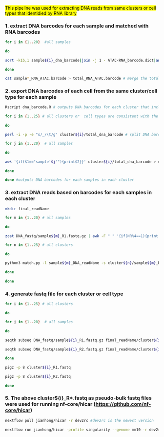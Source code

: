 <mark>This pipeline was used for extracting DNA reads from same clusters or cell types that identidied by RNA library</mark>
  
### 1. extract DNA barcodes for each sample and matched with RNA barcodes
```bash
for i in {1..20}  #all samples 
  
do
  
sort -k1b,1 sample${i}_dna_barcode|join -j 1 - ATAC-RNA_barcode.dict|awk '{print"sample'$i'_"$2"\tsample'$i'_"$1}' OFS='\t' > sample${i}_RNA_ATAC.barcode # the 1st column is RNA barcode and 2nd column is matched DNA barcode  
  
done  
  
cat sample*_RNA_ATAC.barcode > total_RNA_ATAC.barcode # merge the total samples together that are used in the 'dna_barcode.R' script  
```
  
### 2. export DNA barcodes of each cell from the same cluster/cell type for each sample
```bash  
Rscript dna_barcode.R # outputs DNA barcodes for each cluster that includes mixed samples  
  
for i in {1..25} # all clusters or  cell types are consistent with the "cluster_list" in "dna_barcode.R"  
  
do
  
perl -i -p -e "s/_/\t/g" cluster${i}/total_dna_barcode # split DNA barcode lines: 1st column is sampleID and 2nd column is DNA barcodes  
  
for j in {1..20}  # all samples  
  
do
  
awk '{if($1=="sample'$j'"){print$2}}' cluster${i}/total_dna_barcode > cluster${i}/sample${j}_barcode.txt  
  
done  
  
done #outputs DNA barcodes for each samples in each cluster  
```
  
### 3. extract DNA reads based on barcodes for each samples in each cluster
```bash
mkdir final_readName  
  
for m in {1..20} # all samples  
  
do
  
zcat DNA_fastq/sample${m}_R1.fastq.gz | awk -F " " '{if(NR%4==1){print $1}}' > sample${m}_DNA_readName # extract all read names from read1 fastq file 

for n in {1..25} # all clusters  
  
do
  
python3 match.py -l sample${m}_DNA_readName -s cluster${n}/sample${m}_barcode.txt -o final_readName/cluster${n}_sample${m}_readName  
  
done  
  
done  
```
  
### 4. generate fastq file for each cluster or cell type
```bash
for i in {1..25} # all clusters  
  
do
  
for j in {1..20}  # all samples  
  
do
  
seqtk subseq DNA_fastq/sample${i}_R1.fastq.gz final_readName/cluster${i}_sample${j}_readName >> cluster${i}_R1.fastq  
  
seqtk subseq DNA_fastq/sample${i}_R2.fastq.gz final_readName/cluster${i}_sample${j}_readName >> cluster${i}_R2.fastq  
  
done  
  
pigz -p 8 cluster${i}_R1.fastq  
  
pigz -p 8 cluster${i}_R2.fastq  
  
done  
```
  
### 5. The above cluster${i}_R*.fastq as pseudo-bulk fastq files were used for running nf-core/hicar (https://github.com/nf-core/hicar)
```bash
nextflow pull jianhong/hicar -r dev2rc #dev2rc is the newest version  
  
nextflow run jianhong/hicar -profile singularity --genome mm10 -r dev2rc --input samplesheet.csv --skip_fastqc --skip_cutadapt --outdir result --skip_interactions --skip_tads --skip_diff_analysis --skip_peak_qc --skip_igv --skip_trackhub --skip_circos --pairtools_parse_version parse2 -resume
```  
